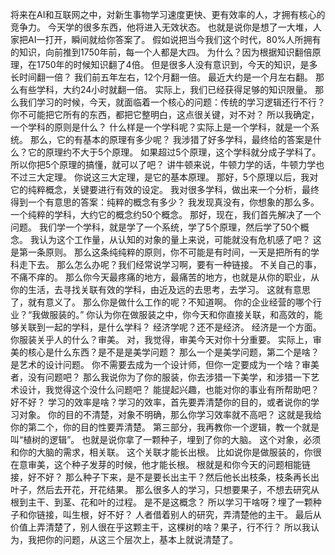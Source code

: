 将来在AI和互联网之中，对新生事物学习速度更快、更有效率的人，才拥有核心的竞争力。
今天学的很多东西，他将进入无效状态。
也就是说你是想了一大堆，人家把AI一打开，瞬间就给你答案了。
假如说把当今我们这个时代，80%人所拥有的知识，向前推到1750年前，每一个人都是大四。
为什么？因为根据知识翻倍原理，在1750年的时候知识翻了4倍。
但是很多人没有意识到，今天的知识，是多长时间翻一倍？
我们前五年左右，12个月翻一倍。
最近大约是一个月左右翻。
那么有些学科，大约24小时就翻一倍。
实际上，我们已经获得足够的知识限量。
那么我们学习的时候，今天，就面临着一个核心的问题：传统的学习逻辑还行不行？
你不可能把它所有的东西，都把它整明白，这点很关键，对不对？
所以我确定，一个学科的原则是什么？
什么样是一个学科呢？实际上是一个学科，就是一个系统。
那么，它的有基本的原理有多少呢？
我涉猎了好多学科，最终给的答案是什么？它的原理约不大于5个原理。
如果超过5个原理，这个学科就分成子学科了。
所以你把5个原理的搞懂，就可以了吧？
讲牛顿来说，牛顿力学的话，牛顿力学也不过三大定理。
你说这三大定理，是它的基本原理。
那好，5个原理以后，我对它的纯粹概念，关键要进行有效的设定。
我对很多学科，做出来一个分析，最终得到一个有意思的答案：纯粹的概念有多少？
我发现真没有，你想象的那么多。
一个纯粹的学科，大约它的概念约50个概念。
那好，现在，我们首先解决了一个问题。
我们学一个学科，就是学了一个系统，学了5个原理，然后学了50个概念。
我认为这个工作量，从认知的对象的量上来说，可能就没有危机感了吧？
这是第一条原则。
那么这条纯纯粹的原则，你不可能是有时间，一天是把所有的学科走下去。
那么怎么办呢？我们经常说学习啊，要有一种链接。
不关自己的事，不痛不痒的。
那么你今天最疼痛的地方，最痛苦的地方，也就是从你的职业，从你的生活，去寻找关联有效的学科，由近及远的去思考，去学习。
这就有意思了，就有意义了。
那么你是做什么工作的呢？不知道啊。
你的企业经营的哪个行业？“我做服装的。”
你认为你在做服装之中，你今天和你直接关联，和高效的，能够关联到一起的学科，是什么学科？
经济学呢？还不是经济。
经济是一个方面。
你服装关乎人的什么？审美。
对，我觉得，审美今天对你十分重要。
实际上，审美的核心是什么东西？是不是是美学问题？
那么一个是美学问题，第二个是啥？是艺术的设计问题。
你不需要去成为一个设计师，但你一定要成为一个啥？审美者，没有问题吧？
那么我说你为了你的服装，你去涉猎一下美学，和涉猎一下艺术设计，我觉得这个没什么问题吧？
能提起兴趣，也能对你的事业有所帮助吧？好不好？
学习的效率是啥？学习的效率，首先要弄清楚你的目的，或者说你的学习对象。
你的目的不清楚，对象不明确，那么你学习效率就不高吧？
这就是我给你的第二个，你的目的性要弄清楚。
第三部分，我再教你一个逻辑，教一个就是叫“植树的逻辑”。
也就是说你拿了一颗种子，埋到了你的大脑。
这个对象，必须和你的大脑的需求，相关联。
这个关联才能长出根。
比如说你是做服装的，你很在意审美，这个种子发芽的时候，他才能长根。
根就是和你今天的问题相能链接，好不好？
那么种子下来，是不是要长出主干？然后他长出枝条，枝条再长出叶子，然后去开花，开花结果。
那么很多人的学习，只想要果子，不想去研究从根到主干、到茎、花和叶的过程。
是不是这概念？
所以学习干啥呀？埋了一颗种子和你链接，叫生根，好不好？
人者借着别人的研究，弄清楚他的主干。
最后从价值上弄清楚了，别人很在乎这颗主干，这棵树的啥？果子，行不行？
所以我认为，我把你的问题，从这三个层次上，基本上就说清楚了。